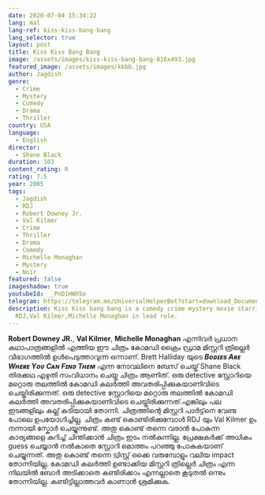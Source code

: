 ```yaml
---
date: 2020-07-04 15:34:22
lang: mal
lang-ref: kiss-kiss-bang-bang
lang_selector: true
layout: post
title: Kiss Kiss Bang Bang
image: /assets/images/kiss-kiss-bang-bang-816x493.jpg
featured_image: /assets/images/kkbb.jpg
author: Jagdish
genre:
  - Crime
  - Mystery
  - Comedy
  - Drama
  - Thriller
country: USA
language:
  - English
director:
  - Shane Black
duration: 103
content_rating: R
rating: 7.5
year: 2005
tags:
  - Jagdish
  - RDJ
  - Robert Downey Jr.
  - Val Kilmer
  - Crime
  - Thriller
  - Drama
  - Comedy
  - Michelle Monaghan
  - Mystery
  - Noir
featured: false
imageshadow: true
youtubeId: __PnD1HWXSo
telegram: https://telegram.me/UniversalHelperBot?start=download_Document_842
description: Kiss Kiss bang bang is a comedy crime mystery movie starring
  RDJ,Val Kilmer,Michelle Monaghan in lead role.
---
```

**Robert Downey JR.**, **Val Kilmer**, **Michelle Monaghan** എന്നിവർ പ്രധാന കഥാപാത്രങ്ങളിൽ എത്തിയ ഈ ചിത്രം കോമഡി  ക്രൈം ഡ്രാമ മിസ്റ്ററി ത്രില്ലെർ വിഭാഗത്തിൽ ഉൾപെടുത്താവുന്ന ഒന്നാണ്.
Brett Halliday യുടെ ***Bᴏᴅɪᴇs Aʀᴇ Wʜᴇʀᴇ Yᴏᴜ Cᴀɴ Fɪɴᴅ Tʜᴇᴍ*** എന്ന നോവലിനെ ബേസ് ചെയ്ത് Shane Black തിരക്കഥ എഴുതി സംവിധാനം ചെയ്ത ചിത്രം ആണിത്.
ഒരു detective സ്റ്റോറിയെ മറ്റൊരു തലത്തിൽ കോമഡി കലർത്തി അവതരിപ്പിക്കുകയാണിവിടെ ചെയ്തിരിക്കുന്നത്.
ഒരു detective സ്റ്റോറിയെ മറ്റൊരു തലത്തിൽ കോമഡി കലർത്തി അവതരിപ്പിക്കുകയാണിവിടെ ചെയ്തിരിക്കുന്നത്.എങ്കിലും പല ഇടങ്ങളിലും കല്ല് കടിയായി തോന്നി. ചിത്രത്തിന്റെ മിസ്റ്ററി പാർട്ട്‌നെ വേണ്ട പോലെ ഉപയോഗിച്ചില്ല. ചിത്രം കണ്ട് കൊണ്ടിരിക്കുമ്പോൾ RDJ യും Val Kilmer ഉം നന്നായി സ്കോർ ചെയ്യുന്നുണ്ട്. അതു കൊണ്ട് തന്നെ വരാൻ പോകുന്ന കാര്യങ്ങളെ കുറിച്ച് ചിന്തിക്കാൻ ചിത്രം ഇടം നൽകുന്നില്ല. പ്രേക്ഷകർക്ക് അധികം guess ചെയ്യാൻ നൽകാതെ സ്റ്റോറി മൊത്തം പറഞ്ഞു പോകുകയാണ് ചെയ്യുന്നത്. അതു കൊണ്ട് തന്നെ ട്വിസ്റ്റ്‌ ഒക്കെ വരുമ്പോളും വലിയ impact തോന്നിയില്ല.
കോമഡി കലർത്തി ഉണ്ടാക്കിയ മിസ്റ്ററി ത്രില്ലെർ ചിത്രം എന്ന നിലയിൽ ബോർ അടിക്കാതെ കണ്ടിരിക്കാം എന്നല്ലാതെ കൂടുതൽ ഒന്നും തോന്നിയില്ല. കണ്ടിട്ടില്ലാത്തവർ കാണാൻ ശ്രമിക്കുക.